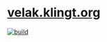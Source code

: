 # [velak.klingt.org](https://velak.klingt.org/)
[![build](https://github.com/disktree/velak/actions/workflows/build.yml/badge.svg)](https://github.com/disktree/velak/actions/workflows/build.yml)
